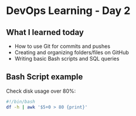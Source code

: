 # DevOps Learning - Day 2

## What I learned today
- How to use Git for commits and pushes
- Creating and organizing folders/files on GitHub
- Writing basic Bash scripts and SQL queries

## Bash Script example
Check disk usage over 80%:

```bash
#!/bin/bash
df -h | awk '$5+0 > 80 {print}'

